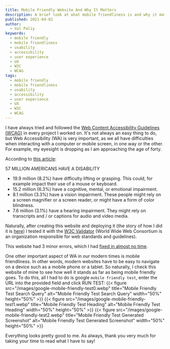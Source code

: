 ```yaml
---
title: Mobile Friendly Website And Why It Matters
description: A brief look at what mobile friendliness is and why it matters.
published: 2021-04-02
author:
  - Val Paliy
keywords:
  - mobile friendly
  - mobile friendliness
  - usability
  - accessibility
  - user experience
  - UX
  - W3C
  - WCAG
tags:
  - mobile friendly
  - mobile friendliness
  - usability
  - accessibility
  - user experience
  - UX
  - W3C
  - WCAG
---
```


I have always tried and followed the [Web Content Accessibility Guidelines (WCAG)](https://www.w3.org/WAI/standards-guidelines/wcag/) in every project I worked on. It's not always an easy thing to do, but Web Accessibility (WA) is very important, as we all have difficulties when interacting with a computer or mobile screen, in one way or the other. For example, my eyesight is dropping as I am approaching the age of forty.

According to [this article](https://www.interactiveaccessibility.com/accessibility-statistics#:~:text=57%20Million%20Americans%20have%20a%20Disability&text=Consider%20impairments%20that%20impact%20accessibility,websites%2C%20applications%2C%20and%20documents.):

57 MILLION AMERICANS HAVE A DISABILITY

- 19.9 million (8.2%) have difficulty lifting or grasping. This could, for example impact their use of a mouse or keyboard.
- 15.2 million (6.3%) have a cognitive, mental, or emotional impairment.
- 8.1 million (3.3%) have a vision impairment. These people might rely on a screen magnifier or a screen reader, or might have a form of color blindness.
- 7.6 million (3.1%) have a hearing impairment. They might rely on transcripts and / or captions for audio and video media.

Naturally, after creating this website and deploying it (the story of how I did it is [here](https://valticus.pro/posts/how-to-deploy-on-netlify)) I tested it with the [W3C Validator](https://validator.w3.org/) (World Wide Web Consortium is an organization responsible for web standards and guidelines).

This website had 3 minor errors, which I had [fixed in almost no time](https://validator.w3.org/nu/?doc=https%3A%2F%2Fvalticus.pro%2F).

One other important aspect of WA in our modern times is mobile friendliness. In other words, modern websites have to be easy to navigate on a device such as a mobile phone or a tablet. So naturally, I check this website of mine to see how well it stands as far as being mobile friendly goes. To do this, all I had to do is google `mobile friendly test`, enter the URL into the provided field and click RUN TEST:
{{< figure src="/images/google-mobile-friendly-test0.webp" title="Mobile Friendly Test Search Query" alt="Mobile Friendly Test Search Query" width="50%" height="50%" >}}
{{< figure src="/images/google-mobile-friendly-test1.webp" title="Mobile Friendly Test Heading" alt="Mobile Friendly Test Heading" width="50%" height="50%" >}}
{{< figure src="/images/google-mobile-friendly-test2.webp" title="Mobile Friendly Test Generated Screenshot" alt="Mobile Friendly Test Generated Screenshot" width="50%" height="50%" >}}

Everything looks pretty good to me. As always, thank you very much for taking your time to read what I have to say!
